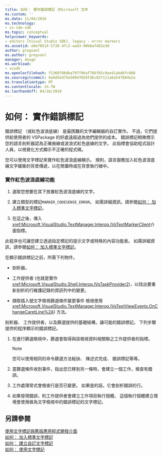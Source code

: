 ```yaml
---
title: 如何： 實作錯誤標記 |Microsoft 文件
ms.custom: ''
ms.date: 11/04/2016
ms.technology:
- vs-ide-sdk
ms.topic: conceptual
helpviewer_keywords:
- editors [Visual Studio SDK], legacy - error markers
ms.assetid: e8e78514-5720-4fc2-aa43-00b6af482e38
author: gregvanl
ms.author: gregvanl
manager: douge
ms.workload:
- vssdk
ms.openlocfilehash: f1360f88dba797f96af766f65c9ee41abd6fc808
ms.sourcegitcommit: 6a9d5bd75e50947659fd6c837111a6a547884e2a
ms.translationtype: MT
ms.contentlocale: zh-TW
ms.lasthandoff: 04/16/2018
---
```

# <a name="how-to-implement-error-markers"></a>如何： 實作錯誤標記
錯誤標記 （或紅色波浪底線） 是最困難的文字編輯器的自訂實作。 不過，它們提供給使用者的 VSPackage 的好處遠超過為他們提供的成本。 錯誤標記稍微標示您的語言剖析器認為正確曲線或波浪式紅色底線的文字。 此指標會協助程式設計人員，以視覺化方式顯示不正確的程式碼。  
  
 您可以使用文字標記來實作紅色波浪底線顯示。 規則，語言服務加入紅色波浪底線文字緩衝的背景傳遞，以在閒置時或在背景執行緒中。  
  
### <a name="to-implement-the-red-wavy-underline-feature"></a>實作紅色波浪底線功能  
  
1.  選取您想要在其下放置紅色波浪底線的文字。  
  
2.  建立類型的標記`MARKER_CODESENSE_ERROR`。 如需詳細資訊，請參閱[如何： 加入標準文字標記](../extensibility/how-to-add-standard-text-markers.md)。  
  
3.  在這之後，傳入<xref:Microsoft.VisualStudio.TextManager.Interop.IVsTextMarkerClient>介面指標。  
  
 此程序也可讓您建立透過指定標記的提示文字或特殊的內容功能表。 如需詳細資訊，請參閱[如何： 加入標準文字標記](../extensibility/how-to-add-standard-text-markers.md)。  
  
 在顯示錯誤標記之前，所需下列物件。  
  
-   剖析器。  
  
-   工作提供者 (也就是實作<xref:Microsoft.VisualStudio.Shell.Interop.IVsTaskProvider2>)，以找出要重新剖析的行維護記錄的資訊列中的變更。  
  
-   擷取插入號文字檢視篩選條件變更事件 檢視使用<xref:Microsoft.VisualStudio.TextManager.Interop.IVsTextViewEvents.OnChangeCaretLine%2A>) 方法。  
  
 剖析器、 工作提供者，以及篩選提供的基礎結構，讓可能的錯誤標記。 下列步驟提供的程序顯示的錯誤標記。  
  
1.  在進行篩選檢視中，篩選會取得與該檢視資料相關聯之工作提供者的指標。  
  
    > [!NOTE]
    >  您可以使用相同的命令篩選方法秘訣、 陳述式完成、 錯誤標記等等。  
  
2.  當篩選條件收到事件，指出您已移到另一條時，會建立一個工作，檢查有錯誤。  
  
3.  工作處理常式會檢查行是否已變更。 如果是的話，它會剖析錯誤的行。  
  
4.  如果發現錯誤，則工作提供者會建立工作項目執行個體。 這個執行個體建立環境會使用做為文字檢視中的錯誤標記的文字標記。  
  
## <a name="see-also"></a>另請參閱  
 [使用文字標記與舊版應用程式開發介面](../extensibility/using-text-markers-with-the-legacy-api.md)   
 [如何： 加入標準文字標記](../extensibility/how-to-add-standard-text-markers.md)   
 [如何： 建立自訂文字標記](../extensibility/how-to-create-custom-text-markers.md)   
 [如何： 使用文字標記](../extensibility/how-to-use-text-markers.md)